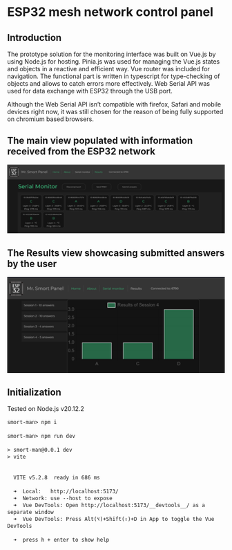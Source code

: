 # ESP32 mesh network control panel

## Introduction

The prototype solution for the monitoring interface was built on Vue.js by using Node.js for hosting. Pinia.js was used for managing the Vue.js states and objects in a reactive and efficient way. Vue router was included for navigation. The functional part is written in typescript for type-checking of objects and allows to catch errors more effectively. Web Serial API was used for data exchange with ESP32 through the USB port.

Although the Web Serial API isn’t compatible with firefox, Safari and mobile devices right now, it was still chosen for the reason of being fully supported on chromium based browsers.

## The main view populated with information received from the ESP32 network

![alt text](image.png)

## The Results view showcasing submitted answers by the user

![alt text](image-1.png)

## Initialization

Tested on Node.js v20.12.2

~~~
smort-man> npm i

smort-man> npm run dev

> smort-man@0.0.1 dev
> vite


  VITE v5.2.8  ready in 686 ms

  ➜  Local:   http://localhost:5173/
  ➜  Network: use --host to expose
  ➜  Vue DevTools: Open http://localhost:5173/__devtools__/ as a separate window
  ➜  Vue DevTools: Press Alt(⌥)+Shift(⇧)+D in App to toggle the Vue DevTools

  ➜  press h + enter to show help

~~~
